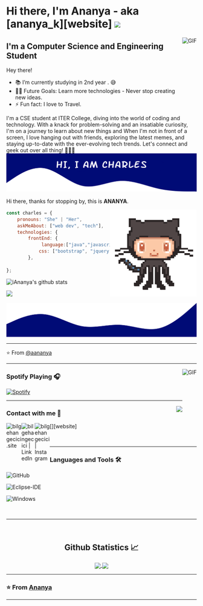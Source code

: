 # Hi there, I'm Ananya - aka [ananya_k][website] <img width="30px" src="https://media.tenor.com/images/3b388fe03da271d2674faf85eb7c3fcd/tenor.gif" />

<img align="right" alt="GIF" height="160px" src="https://media.giphy.com/media/du3J3cXyzhj75IOgvA/giphy.gif" />

## I'm a Computer Science and Engineering Student  
Hey there!
- 📚 I’m currently studying in 2nd year . 😅
- 💪🏼 Future Goals: Learn more technologies - Never stop creating new ideas.
- ⚡ Fun fact: I love to Travel.



I'm a CSE student at ITER College, diving into the world of coding and technology. 
With a knack for problem-solving and an insatiable curiosity, I'm on a journey to learn about new things 
and When I'm not in front of a screen, I love hanging out with friends, exploring the latest memes, 
and staying up-to-date with the ever-evolving tech trends. Let's connect and geek out over all thing! 🚀👩‍💻
![head.png](https://raw.githubusercontent.com/iCharlesZ/FigureBed/master/img/readme-top.png)

Hi there, thanks for stopping by, this is **ANANYA**.

<img align='right' src="https://raw.githubusercontent.com/iCharlesZ/FigureBed/master/img/octocat.gif" width="230">

```javascript
const charles = {
    pronouns: "She" | "Her",
    askMeAbout: ["web dev", "tech"],
    technologies: {
        frontEnd: {
             language:["java","javascript"]
            css: ["bootstrap", "jquery","html"]
        },
      
};
```

![iAnanya's github stats](https://github-readme-stats.vercel.app/api?username=iCharlesZ&hide=contribs,prs&count_private=true&show_icons=true)


<a href="https://github.com/Github4Ananya">
    <img src="5264781.jpg" />
</a>
<a href="https://www.linkedin.com/in/ananya-aaa899275?utm_source=share&utm_campaign=share_via&utm_content=profile&utm_medium=android_app"></a>

![bottom.png](https://raw.githubusercontent.com/iCharlesZ/FigureBed/master/img/readme-bottom.png)

---

⭐️ From [@aananya](https://github.com/Github4Ananya)




---

<img align="right" alt="GIF" height="170px" src="https://media.giphy.com/media/J5B1Y8QZnzXXbLQIBu/giphy.gif" />

### Spotify Playing 🎧

[![Spotify](https://open.spotify.com/track/3taCbWWTilb7eNMsAzOBq4?si=vO6_olkFTyyUvrKphasg5Q)](https://open.spotify.com/track/3taCbWWTilb7eNMsAzOBq4?si=vO6_olkFTyyUvrKphasg5Q)

---

<img align="right" src="http://estruyf-github.azurewebsites.net/api/VisitorHit?user=Bgstatic&repo=Bgstatic&countColorcountColor&countColor=%237B1E7B"/>

### Contact with me 📝


[<img align="left" alt="bilgehangecici.site" width="40px" src="https://i.pinimg.com/originals/1d/46/dd/1d46dda5b99cf1a91a1e2377fb948b36.gif" />][website]
[<img align="left" alt="bilgehangecici | LinkedIn" width="35px" src="https://i.pinimg.com/originals/de/b4/6f/deb46f02a59e3b3a2aa58fac16290d63.gif" />][linkedin]
[<img align="left" alt="bilgehangecici | Instagram" width="40px" src="https://thumbs.gfycat.com/OrnateOrneryFoal-max-1mb.gif" />][instagram]

<br />

---

### Languages and Tools 🛠 


![GitHub](https://img.shields.io/badge/-GitHub-181717?style=flat-square&logo=github)

![Eclipse-IDE](http://img.shields.io/badge/-Eclipse-2C2255?style=flat-square&logo=eclipse&logoColor=ffffff)

![Windows](http://img.shields.io/badge/-Windows-0078D6?style=flat-square&logo=windows&logoColor=ffffff)

<br/>

---

<br/>

  <h2 align="center"> Github Statistics 📈 </h2>
  
  <div align="center"> 
     <a href="">
      <img align="center" src="https://github-readme-stats-sigma-five.vercel.app/api?username=Bgstatic&show_icons=true&include_all_commits=true&count_private=true&theme=react&line_height=40" />
    </a>
    <a href="">
      <img align="center" src="https://github-readme-stats.vercel.app/api/top-langs/?username=Bgstatic&theme=react&line_height=40&hide=css"/>
    </a>
</div
  
<br/>

---

 ### ⭐️ From [Ananya](https://github.com/Github4ananya) ### 
 
---

[instagram]: https://www.instagram.com/ananya__1406
[linkedin]: https://www.linkedin.com/in/ananya-aaa899275
